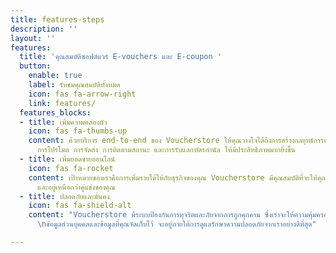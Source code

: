 ```yaml
---
title: features-steps
description: ''
layout: ''
features:
  title: 'คุณสมบัติซอฟต์แวร์ E-vouchers และ E-coupon '
  button:
    enable: true
    label: รับชมคุณสมบัติทั้งหมด
    icon: fas fa-arrow-right
    link: features/
  features_blocks:
  - title: เพิ่มความคล่องตัว
    icon: fas fa-thumbs-up
    content: ด้วยบริการ end-to-end ของ Voucherstore ให้คุณวางใจได้ถึงการสร้างกลยุทธ์การขาย
      การโปรโมต การจัดส่ง การติดตามสถานะ และการรับแลกบัตรกำนัล ให้มีประสิทธิภาพมากยิ่งขึ้น
  - title: เพิ่มยอดขายออนไลน์
    icon: fas fa-rocket
    content: เป้าหมายของเราคือการเพิ่มรายได้ให้กับธุรกิจของคุณ Voucherstore มีคุณสมบัติที่จะให้คุณปิดการขายได้เร็ว
      และอยู่เหนือกว่าคู่แข่งของคุณ
  - title: ปลอดภัยและมั่นคง
    icon: fas fa-shield-alt
    content: "Voucherstore มีระบบป้องกันการทุจริตและภัยจากการถูกคุกคาม ซึ่งเราจะให้ความคุ้มครองต่อบริษัทของคุณ
      \nข้อมูลส่วนบุคคลและข้อมูลที่คุณจัดเก็บไว้ จะอยู่ภายใต้การดูแลรักษาความปลอดภัยจากเราอย่างดีที่สุด"

---
```


